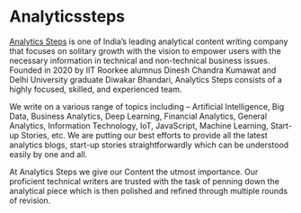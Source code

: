 # Analyticssteps
<a href="https://www.analyticssteps.com/">Analytics Steps</a> is one of India’s leading analytical content writing company that focuses on solitary growth with the vision to empower users with the necessary information in technical and non-technical business issues.
Founded in 2020 by IIT Roorkee alumnus Dinesh Chandra Kumawat and Delhi University graduate Diwakar Bhandari, Analytics Steps consists of a highly focused, skilled, and experienced team.

We write on a various range of topics including – Artificial Intelligence, Big Data, Business Analytics, Deep Learning, Financial Analytics, General Analytics, Information Technology, IoT, JavaScript, Machine Learning, Start-up Stories, etc. We are putting our best efforts to provide all the latest analytics blogs, start-up stories straightforwardly which can be understood easily by one and all.

At Analytics Steps we give our Content the utmost importance. Our proficient technical writers are trusted with the task of penning down the analytical piece which is then polished and refined through multiple rounds of revision.
